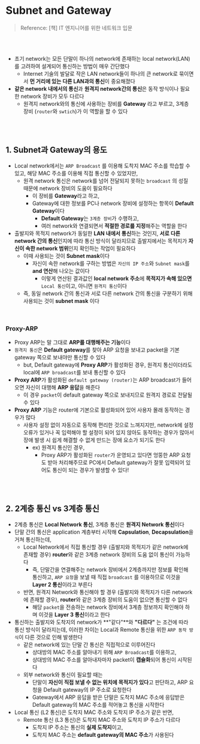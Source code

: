 # Subnet and Gateway

> Reference: [책] IT 엔지니어를 위한 네트워크 입문

<br>

<br>

- 초기 network는 모든 단말이 하나의 network에 존재하는 local network(LAN)를 고려하여 설계되어 통신하는 방법이 매우 간단했다
  - Internet 기술의 발달로 작은 LAN network들이 하나의 큰 network로 묶이면서 **먼 거리에 있는 다른 LAN과의 통신**이 중요해졌다
- **같은 network 내에서의 통신**과 **원격지 network간의 통신**은 동작 방식이나 필요한 network 장비가 모두 다르다
  - 원격지 network와의 통신에 사용하는 장비를 **Gateway** 라고 부르고, 3계층 장비 (`router`와 `swtich`)가 이 역할을 할 수 있다

<br>

<br>

## 1. Subnet과 Gateway의 용도

- Local network에서는 `ARP Broadcast` 를 이용해 도착지 MAC 주소를 학습할 수 있고, 해당 MAC 주소를 이용해 직접 통신할 수 있었지만, 
  - 원격 network 통신은 network를 넘어 전달되지 못하는 `broadcast` 의 성질 때문에 network 장비의 도움이 필요하다
    - 이 장비를 **Gateway**라고 하고,
    - Gateway에 대한 정보를 PC나 network 장비에 설정하는 항목이 **Default Gateway**이다
      - **Default Gateway**는 `3계층 장비`가 수행하고, 
      - 여러 network와 연결되면서 **적절한 경로를 지정**해주는 역할을 한다
- 출발지와 목적지 network가 동일한 **LAN 내에서 통신**하는 것인지, **서로 다른 network 간의 통신**인지에 따라 통신 방식이 달라지므로 출발지에서는 목적지가 **자신이 속한 network 범위**인지 확인하는 작업이 필요하다
  - 이때 사용되는 것이 **Subnet mask**이다
    - 자신이 속한 network를 구하는 방법은 `자신의 IP 주소`와 `Subnet mask`를 **and 연산**해 나오는 값이다
      - 이렇게 연산된 결과값인 **local network 주소**에 **목적지가 속해 있으면** `Local 통신`이고, 아니면 `원격지 통신`이다
  - 즉, 동일 network 간의 통신과 서로 다른 network 간의 통신을 구분하기 위해 사용되는 것이 **subnet mask** 이다

<br>

### Proxy-ARP

- Proxy ARP는 말 그대로 **ARP를 대행해주는 기능**이다 
- `원격지 통신`은 **Default gateway**를 찾아 ARP 요청을 보내고 packet을 기본 gateway 쪽으로 보내야만 통신할 수 있다
  - but, Default gateway에 **Proxy ARP**가 활성화된 경우, 원격지 통신이더라도 local에 `ARP broadcast`를 보내 통신할 수 있다
- **Proxy ARP**가 활성화된 `default gateway (router)`는 ARP broadcast가 들어오면 자신이 대행해 **ARP 응답**을 해준다
  - 이 경우 `packet`이 default gateway 쪽으로 보내지므로 원격지 경로로 전달될 수 있다
- **Proxy ARP** 기능은 router에 기본으로 활성화되어 있어 사용자 몰래 동작하는 경우가 많다
  - 사용자 설정 없이 자동으로 동작해 편리한 것으로 느껴지지만, network에 설정 오류가 있거나 꼭 입력해야 할 설정이 되어 있지 않아도 동작하는 경우가 많아서 장애 발생 시 쉽게 해결할 수 없게 만드는 장애 요소가 되기도 한다
    - ex) 원격지 통신인 경우, 
      - Proxy ARP가 활성화된 `router`가 운영되고 있다면 엉뚱한 ARP 요청도 받아 처리해주므로 PC에서 Default gateway가 잘못 입력되어 있어도 통신이 되는 경우가 발생할 수 있다!

<br>

<br>

## 2. 2계층 통신 vs 3계층 통신

- 2계층 통신은 **Local Network 통신**, 3계층 통신은 **원격지 Network 통신**이다
- 단말 간의 통신은 application 계층부터 시작해 **Capsulation**, **Decapsulation**을 거쳐 통신하는데,
  - Local Network에서 직접 통신할 경우 (출발지와 목적지가 같은 network에 존재할 경우) **router**와 같은 3계층 network 장비의 도움 없이 통신이 가능하다
    - 즉, 단말간을 연결해주는 network 장비에서 2계층까지만 정보를 확인해 통신하고, `ARP 요청`을 보낼 때 직접 `broadcast` 를 이용하므로 이것을 **Layer 2 통신**이라고 부른다
  - 반면, 원격지 Network와 통신해야 할 경우 (출발지와 목적지가 다른 network에 존재할 경우), **router**와 같은 3계층 장비의 도움이 없으면 통신할 수 없다
    - 해당 `packet`을 전송하는 network 장비에서 3계층 정보까지 확인해야 하며 이것을 **Layer 3 통신**이라고 한다
- 통신하는 출발지와 도착지의 network가 **"같다"**와 **"다르다"** 는 조건에 따라 통신 방식이 달라지는데, 이러한 차이는 Local과 Remote 통신을 위한 `ARP 동작 방식`이 다른 것으로 인해 발생한다
  - 같은 network에 있는 단말 간 통신은 직접적으로 이루어진다
    - 상대방의 MAC 주소를 알아내기 위해 `ARP Broadcast`를 이용하고, 
    - 상대방의 MAC 주소를 알아내자마자 packet이 **캡슐화**되어 통신이 시작된다
  - 외부 network와 통신이 필요할 때는 
    - 단말이 **자신이 직접 보낼 수 없는 위치에 목적지가 있다**고 판단하고, ARP 요청을 Default gateway의 IP 주소로 요청한다
    - Gateway에서 ARP 응답을 받은 단말은 도착지 MAC 주소에 응답받은 Default gateway의 MAC 주소를 적어놓고 통신을 시작한다
- Local 통신 (L2 통신)은 도착지 MAC 주소와 도착지 IP 주소가 같은 반면,
  - Remote 통신 (L3 통신)은 도착지 MAC 주소와 도착지 IP 주소가 다르다
    - 도착지 IP 주소는 통신의 **실제 도착지**이고,
    - 도착지  MAC 주소는 **default gateway의 MAC 주소**가 사용된다